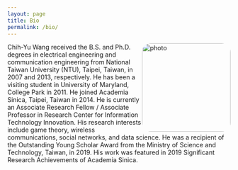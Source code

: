```yaml
---
layout: page
title: Bio
permalink: /bio/
---
```

<img src="../img/cywang.jpg" alt="photo" width="200px" style="float:right;border-radius: 10%;" />

Chih-Yu Wang received the B.S. and Ph.D. degrees in electrical engineering and communication engineering from National Taiwan University (NTU), Taipei, Taiwan, in 2007 and 2013, respectively. He has been a visiting student in University of Maryland, College Park in 2011. He joined Academia Sinica, Taipei, Taiwan in 2014. He is currently an Associate Research Fellow / Associate Professor in Research Center for Information Technology Innovation. His research interests include game theory, wireless communications, social networks, and data science. He was a recipient of the Outstanding Young Scholar Award from the Ministry of Science and Technology, Taiwan, in 2019. His work was featured in 2019 Significant Research Achievements of Academia Sinica.
